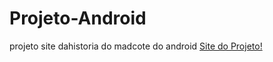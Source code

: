 # Projeto-Android
projeto site dahistoria do madcote do android
<a href="Formigheri.github.io/Projeto-Android/ ">Site do Projeto!</a>
